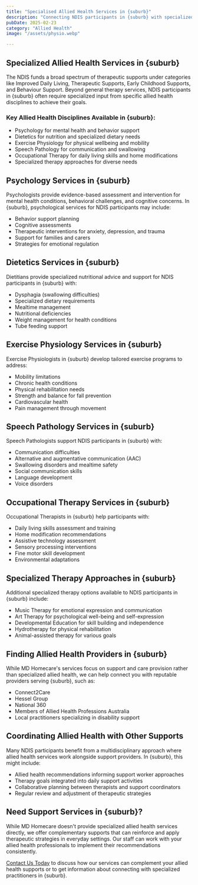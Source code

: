 ```yaml
---
title: "Specialised Allied Health Services in {suburb}"
description: "Connecting NDIS participants in {suburb} with specialized allied health professionals to support their unique therapy and clinical needs."
pubDate: 2025-02-23
category: "Allied Health"
image: "/assets/physio.webp"

---
```


## Specialized Allied Health Services in {suburb}

The NDIS funds a broad spectrum of therapeutic supports under categories like Improved Daily Living, Therapeutic Supports, Early Childhood Supports, and Behaviour Support. Beyond general therapy services, NDIS participants in {suburb} often require specialized input from specific allied health disciplines to achieve their goals.

### Key Allied Health Disciplines Available in {suburb}:

- Psychology for mental health and behavior support
- Dietetics for nutrition and specialized dietary needs
- Exercise Physiology for physical wellbeing and mobility
- Speech Pathology for communication and swallowing
- Occupational Therapy for daily living skills and home modifications
- Specialized therapy approaches for diverse needs

## Psychology Services in {suburb}

Psychologists provide evidence-based assessment and intervention for mental health conditions, behavioral challenges, and cognitive concerns. In {suburb}, psychological services for NDIS participants may include:

- Behavior support planning
- Cognitive assessments
- Therapeutic interventions for anxiety, depression, and trauma
- Support for families and carers
- Strategies for emotional regulation

## Dietetics Services in {suburb}

Dietitians provide specialized nutritional advice and support for NDIS participants in {suburb} with:

- Dysphagia (swallowing difficulties)
- Specialized dietary requirements
- Mealtime management
- Nutritional deficiencies
- Weight management for health conditions
- Tube feeding support

## Exercise Physiology Services in {suburb}

Exercise Physiologists in {suburb} develop tailored exercise programs to address:

- Mobility limitations
- Chronic health conditions
- Physical rehabilitation needs
- Strength and balance for fall prevention
- Cardiovascular health
- Pain management through movement

## Speech Pathology Services in {suburb}

Speech Pathologists support NDIS participants in {suburb} with:

- Communication difficulties
- Alternative and augmentative communication (AAC)
- Swallowing disorders and mealtime safety
- Social communication skills
- Language development
- Voice disorders

## Occupational Therapy Services in {suburb}

Occupational Therapists in {suburb} help participants with:

- Daily living skills assessment and training
- Home modification recommendations
- Assistive technology assessment
- Sensory processing interventions
- Fine motor skill development
- Environmental adaptations

## Specialized Therapy Approaches in {suburb}

Additional specialized therapy options available to NDIS participants in {suburb} include:

- Music Therapy for emotional expression and communication
- Art Therapy for psychological well-being and self-expression
- Developmental Education for skill building and independence
- Hydrotherapy for physical rehabilitation
- Animal-assisted therapy for various goals

## Finding Allied Health Providers in {suburb}

While MD Homecare's services focus on support and care provision rather than specialized allied health, we can help connect you with reputable providers serving {suburb}, such as:

- Connect2Care
- Hessel Group
- National 360
- Members of Allied Health Professions Australia
- Local practitioners specializing in disability support

## Coordinating Allied Health with Other Supports

Many NDIS participants benefit from a multidisciplinary approach where allied health services work alongside support providers. In {suburb}, this might include:

- Allied health recommendations informing support worker approaches
- Therapy goals integrated into daily support activities
- Collaborative planning between therapists and support coordinators
- Regular review and adjustment of therapeutic strategies

## Need Support Services in {suburb}?

While MD Homecare doesn't provide specialized allied health services directly, we offer complementary supports that can reinforce and apply therapeutic strategies in everyday settings. Our staff can work with your allied health professionals to implement their recommendations consistently.

[Contact Us Today](/contact) to discuss how our services can complement your allied health supports or to get information about connecting with specialized practitioners in {suburb}. 